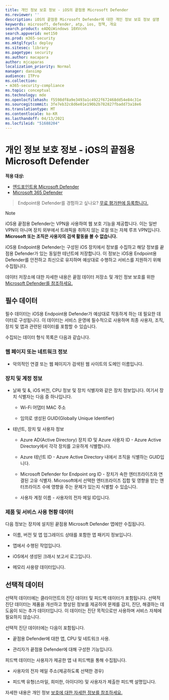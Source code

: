 ```yaml
---
title: 개인 정보 보호 정보 - iOS의 끝점용 Microsoft Defender
ms.reviewer: ''
description: iOS의 끝점용 Microsoft Defender에 대한 개인 정보 보호 정보 설명
keywords: microsoft, defender, atp, ios, 정책, 개요
search.product: eADQiWindows 10XVcnh
search.appverid: met150
ms.prod: m365-security
ms.mktglfcycl: deploy
ms.sitesec: library
ms.pagetype: security
ms.author: macapara
author: mjcaparas
localization_priority: Normal
manager: dansimp
audience: ITPro
ms.collection:
- m365-security-compliance
ms.topic: conceptual
ms.technology: mde
ms.openlocfilehash: f5598df8a9e3493a1c4922f672468dd54e84c31e
ms.sourcegitcommit: 3fe7eb32c8d6e01e190b2b782827fbadd73a18e6
ms.translationtype: MT
ms.contentlocale: ko-KR
ms.lasthandoff: 04/13/2021
ms.locfileid: "51688204"
---
```

# <a name="privacy-information---microsoft-defender-for-endpoint-on-ios"></a>개인 정보 보호 정보 - iOS의 끝점용 Microsoft Defender

**적용 대상:**
- [엔드포인트용 Microsoft Defender](https://go.microsoft.com/fwlink/p/?linkid=2154037) 
- [Microsoft 365 Defender](https://go.microsoft.com/fwlink/?linkid=2118804)

> Endpoint용 Defender를 경험하고 싶나요? [무료 평가판에 등록합니다.](https://www.microsoft.com/microsoft-365/windows/microsoft-defender-atp?ocid=docs-wdatp-investigateip-abovefoldlink)

> [!NOTE]
> iOS용 끝점용 Defender는 VPN을 사용하여 웹 보호 기능을 제공합니다. 이는 일반 VPN이 아니며 장치 외부에서 트래픽을 취하지 않는 로컬 또는 자체 루프 VPN입니다. **Microsoft 또는 조직은 사용자의 검색 활동을 볼 수 없습니다.**

iOS용 Endpoint용 Defender는 구성된 iOS 장치에서 정보를 수집하고 해당 정보를 끝점용 Defender가 있는 동일한 테넌트에 저장합니다. 이 정보는 iOS용 Endpoint용 Defender를 안전하고 최신으로 유지하며 예상대로 수행하고 서비스를 지원하기 위해 수집됩니다.

데이터 저장소에 대한 자세한 내용은 끝점 데이터 저장소 및 개인 정보 보호를 위한 [Microsoft Defender를 참조하세요.](data-storage-privacy.md)

## <a name="required-data"></a>필수 데이터 

필수 데이터는 iOS용 Endpoint용 Defender가 예상대로 작동하게 하는 데 필요한 데이터로 구성됩니다. 이 데이터는 서비스 운영에 필수적으로 사용하며 최종 사용자, 조직, 장치 및 앱과 관련된 데이터를 포함할 수 있습니다. 

수집되는 데이터 형식 목록은 다음과 같습니다. 

### <a name="web-page-or-network-information"></a>웹 페이지 또는 네트워크 정보 

- 악의적인 연결 또는 웹 페이지가 검색된 웹 사이트의 도메인 이름입니다. 

### <a name="device-and-account-information"></a>장치 및 계정 정보 

- 날짜 및 &, iOS 버전, CPU 정보 및 장치 식별자와 같은 장치 정보입니다. 여기서 장치 식별자는 다음 중 하나입니다. 

    - Wi-Fi 어댑터 MAC 주소 

    - 임의로 생성된 GUID(Globally Unique Identifier) 

- 테넌트, 장치 및 사용자 정보 

    - Azure AD(Active Directory) 장치 ID 및 Azure 사용자 ID - Azure Active Directory에서 각각 장치를 고유하게 식별합니다. 

    - Azure 테넌트 ID - Azure Active Directory 내에서 조직을 식별하는 GUID입니다. 

    - Microsoft Defender for Endpoint org ID - 장치가 속한 엔터프라이즈와 연결된 고유 식별자. Microsoft에서 선택한 엔터프라이즈 집합 및 영향을 받는 엔터프라이즈 수에 영향을 주는 문제가 있는지 식별할 수 있습니다. 

    - 사용자 계정 이름 - 사용자의 전자 메일 ID입니다. 

### <a name="product-and-service-usage-data"></a>제품 및 서비스 사용 현황 데이터 

다음 정보는 장치에 설치된 끝점용 Microsoft Defender 앱에만 수집됩니다. 

- 이름, 버전 및 앱 업그레이드 상태를 포함한 앱 패키지 정보입니다. 

- 앱에서 수행된 작업입니다. 

- iOS에서 생성된 크래시 보고서 로그입니다. 

- 메모리 사용량 데이터입니다. 

## <a name="optional-data"></a>선택적 데이터 

선택적 데이터에는 클라이언트의 진단 데이터 및 피드백 데이터가 포함됩니다. 선택적 진단 데이터는 제품을 개선하고 향상된 정보를 제공하여 문제를 감지, 진단, 해결하는 데 도움이 되는 추가 데이터입니다. 이 데이터는 진단 목적으로만 사용하며 서비스 자체에 필요하지 않습니다. 

선택적 진단 데이터에는 다음이 포함됩니다. 

- 끝점용 Defender에 대한 앱, CPU 및 네트워크 사용. 

- 관리자가 끝점용 Defender에 대해 구성한 기능입니다. 

피드백 데이터는 사용자가 제공한 앱 내 피드백을 통해 수집됩니다. 

- 사용자의 전자 메일 주소(제공하도록 선택한 경우)

- 피드백 유형(스마일, 희미한, 아이디어) 및 사용자가 제출한 피드백 설명입니다. 

자세한 내용은 개인 정보 [보호에 대한 자세한 정보를 참조하세요.](https://aka.ms/mdatpiosprivacystatement)


